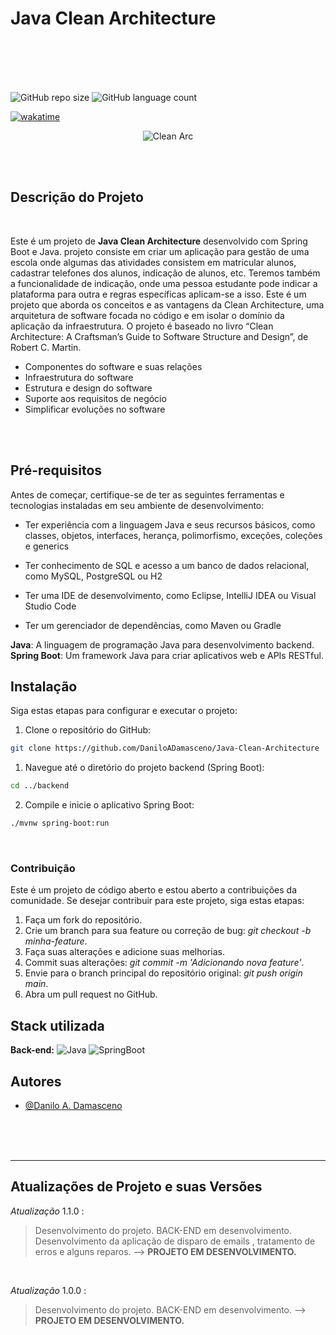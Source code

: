# Java Clean Architecture

</br>
</br>

<div align="center">



 </div>
</hr>
</br>
</br>

![GitHub repo size](https://img.shields.io/github/repo-size/DaniloADamasceno/Java-Clean-Architecture?style=for-the-badge)
![GitHub language count](https://img.shields.io/github/languages/count/DaniloADamasceno/Java-Clean-Architecture?style=for-the-badge)

[![wakatime](https://wakatime.com/badge/user/e7f2e494-878d-4290-9a2b-cc473da48b8a/project/018cd034-95af-4ce2-a530-5c201a9d971b.svg)](https://wakatime.com/badge/user/e7f2e494-878d-4290-9a2b-cc473da48b8a/project/018cd034-95af-4ce2-a530-5c201a9d971b)

<!-- Imagem da Tela inicial do Aplicativo -->
<div align="center">

![Clean Arc](https://github.com/DaniloADamasceno/Image-Bank/assets/71226047/615b5b03-496c-4e19-afb2-e1a44fcc7c76)


 </div>

</br>
</br>

## Descrição do Projeto

</br>

 Este é um projeto de **Java Clean Architecture** desenvolvido com Spring Boot e Java.
 projeto consiste em criar um aplicação para gestão de uma escola onde algumas das atividades consistem em matricular alunos, cadastrar telefones dos alunos, indicação de alunos, etc.
 Teremos também a funcionalidade de indicação, onde uma pessoa estudante pode indicar a plataforma para outra e regras específicas aplicam-se a isso.
 Este é um projeto que aborda os conceitos e as vantagens da Clean Architecture, uma arquitetura de software focada no código e em isolar o domínio da aplicação da infraestrutura. O projeto é baseado no livro “Clean Architecture: A Craftsman’s Guide to Software Structure and Design”, de Robert C. Martin.

- Componentes do software e suas relações
- Infraestrutura do software
- Estrutura e design do software
- Suporte aos requisitos de negócio
- Simplificar evoluções no software

</br>
</br>

## Pré-requisitos

Antes de começar, certifique-se de ter as seguintes ferramentas e tecnologias instaladas em seu ambiente de desenvolvimento:

- Ter experiência com a linguagem Java e seus recursos básicos, como classes, objetos, interfaces, herança, polimorfismo, exceções, coleções e generics

- Ter conhecimento de SQL e acesso a um banco de dados relacional, como MySQL, PostgreSQL ou H2

- Ter uma IDE de desenvolvimento, como Eclipse, IntelliJ IDEA ou Visual Studio Code

- Ter um gerenciador de dependências, como Maven ou Gradle

**Java**: A linguagem de programação Java para desenvolvimento backend.
**Spring Boot**: Um framework Java para criar aplicativos web e APIs RESTful.

## Instalação

Siga estas etapas para configurar e executar o projeto:

1. Clone o repositório do GitHub:

```bash
git clone https://github.com/DaniloADamasceno/Java-Clean-Architecture
```

1. Navegue até o diretório do projeto backend (Spring Boot):

```bash
cd ../backend
```

2. Compile e inicie o aplicativo Spring Boot:

```bash
./mvnw spring-boot:run

```

</br>

### Contribuição

Este é um projeto de código aberto e estou aberto a contribuições da comunidade.
Se desejar contribuir para este projeto, siga estas etapas:

1. Faça um fork do repositório.
2. Crie um branch para sua feature ou correção de bug: *git checkout -b minha-feature*.
3. Faça suas alterações e adicione suas melhorias.
4. Commit suas alterações: *git commit -m 'Adicionando nova feature'*.
5. Envie para o branch principal do repositório original: *git push origin main*.
6. Abra um pull request no GitHub.



## Stack utilizada

<!-- **Front-end:** ![]() -->

**Back-end:**  ![Java](https://img.shields.io/badge/Java-ED8B00?style=for-the-badge&logo=openjdk&logoColor=white "Badge Java")
![SpringBoot](https://img.shields.io/badge/Spring-6DB33F?style=for-the-badge&logo=spring&logoColor=white "Badge Spring Boot")

## Autores

- [@Danilo A. Damasceno](https://github.com/DaniloADamasceno/)

</br>
</br>
</br>

________________________________________________________________________________________________________________________________________________________________

## Atualizações de Projeto e suas Versões

*Atualização* 1.1.0 :
> Desenvolvimento do projeto.
> BACK-END em desenvolvimento.
> Desenvolvimento da aplicação de disparo de emails , tratamento de erros e alguns reparos.
> --> **PROJETO EM DESENVOLVIMENTO.**
</br>

*Atualização* 1.0.0 :
> Desenvolvimento do projeto.
> BACK-END em desenvolvimento.
> --> **PROJETO EM DESENVOLVIMENTO.**
</br>
